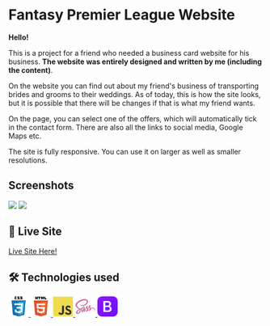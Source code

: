 # Fantasy Premier League Website

**Hello!**

This is a project for a friend who needed a business card website for his business.
**The website was entirely designed and written by me (including the content)**.

On the website you can find out about my friend's business of transporting brides and grooms to their weddings.
As of today, this is how the site looks, but it is possible that there will be changes if that is what my friend wants.

On the page, you can select one of the offers, which will automatically tick in the contact form.
There are also all the links to social media, Google Maps etc.

The site is fully responsive. You can use it on larger as well as smaller resolutions.

## Screenshots

<img src="./screenshot/top.png" width="1200px">
<img src="./screenshot/bottom.png" width="1200px">

## 🔗 Live Site
[Live Site Here!](https://camillematernacci.github.io/Maserati/)

## 🛠 Technologies used

<p align="left"> <a href="https://www.w3schools.com/css/" target="_blank" rel="noreferrer"> <img src="https://raw.githubusercontent.com/devicons/devicon/master/icons/css3/css3-original-wordmark.svg" alt="css3" width="40" height="40"/> </a> <a href="https://www.w3.org/html/" target="_blank" rel="noreferrer"> <img src="https://raw.githubusercontent.com/devicons/devicon/master/icons/html5/html5-original-wordmark.svg" alt="html5" width="40" height="40"/> </a> <a href="https://developer.mozilla.org/en-US/docs/Web/JavaScript" target="_blank" rel="noreferrer"> <img src="https://raw.githubusercontent.com/devicons/devicon/master/icons/javascript/javascript-original.svg" alt="javascript" width="40" height="40"/> </a> <a href="https://sass-lang.com" target="_blank" rel="noreferrer"> <img src="https://raw.githubusercontent.com/devicons/devicon/master/icons/sass/sass-original.svg" alt="sass" width="40" height="40"/> </a> <a href="https://getbootstrap.com/" target="_blank" rel="noreferrer"> <img src="https://raw.githubusercontent.com/tandpfun/skill-icons/59059d9d1a2c092696dc66e00931cc1181a4ce1f/icons/Bootstrap.svg" alt="bootstrap" width="40" height="40"/> </a>  </p>
